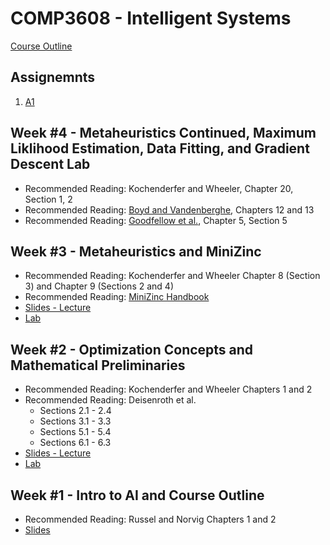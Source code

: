 # COMP3608 - Intelligent Systems

[Course Outline](https://github.com/InzamamRahaman/COMP3608-2020/blob/master/Outline.pdf)

## Assignemnts
1. [A1](https://github.com/InzamamRahaman/COMP3608-2020/tree/master/assignments)

## Week #4 - Metaheuristics Continued, Maximum Liklihood Estimation, Data Fitting, and Gradient Descent Lab
* Recommended Reading: Kochenderfer and Wheeler, Chapter 20, Section 1, 2
* Recommended Reading: [Boyd and Vandenberghe](http://vmls-book.stanford.edu/vmls.pdf), Chapters 12 and 13
* Recommended Reading: [Goodfellow et al.](https://www.deeplearningbook.org/contents/ml.html), Chapter 5, Section 5
   
## Week #3 - Metaheuristics and MiniZinc
* Recommended Reading: Kochenderfer and Wheeler Chapter 8 (Section 3) and Chapter 9 (Sections 2 and 4)
* Recommended Reading: [MiniZinc Handbook](https://www.minizinc.org/doc-2.3.0/en/)
* [Slides - Lecture](https://github.com/InzamamRahaman/COMP3608-2020/blob/master/lectures/pdf/Lecture%203%20-%20Metaheuristics.pdf)
* [Lab](https://github.com/InzamamRahaman/COMP3608-2020/tree/master/labs/2)

## Week #2 - Optimization Concepts and Mathematical Preliminaries
* Recommended Reading: Kochenderfer and Wheeler Chapters 1 and 2
* Recommended Reading: Deisenroth et al.
  * Sections 2.1 - 2.4
  * Sections 3.1 - 3.3
  * Sections 5.1  - 5.4
  * Sections 6.1 - 6.3
* [Slides - Lecture](https://github.com/InzamamRahaman/COMP3608-2020/blob/master/lectures/pdf/Lecture%202%20-%20Intro%20to%20Optimization.pdf)
* [Lab](https://github.com/InzamamRahaman/COMP3608-2020/tree/master/labs/1)

## Week #1 - Intro to AI and Course Outline
* Recommended Reading: Russel and Norvig Chapters 1 and 2
* [Slides](https://github.com/InzamamRahaman/COMP3608-2020/blob/master/lectures/pdf/Lecture%201%20-%20Intro%20to%20Intelligence%20.pdf)
